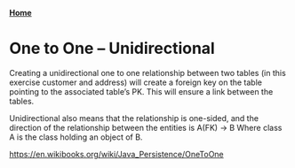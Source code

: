 
[**Home**](index.md)


# One to One – Unidirectional 

Creating a unidirectional one to one relationship between two tables (in this exercise customer and address)  will create a foreign key on the table pointing to the associated table’s PK. This will ensure a link between the tables.

Unidirectional also means that the relationship is one-sided, and the direction of the relationship between the entities is A(FK) -> B
Where class A is the class holding an object of B.

https://en.wikibooks.org/wiki/Java_Persistence/OneToOne


